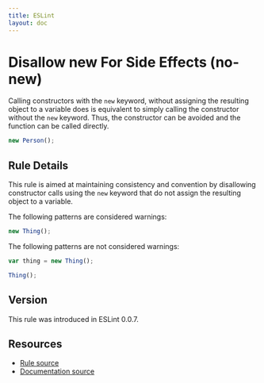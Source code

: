 ```yaml
---
title: ESLint
layout: doc
---
```

<!-- Note: No pull requests accepted for this file. See README.md in the root directory for details. -->
# Disallow new For Side Effects (no-new)

Calling constructors with the `new` keyword, without assigning the resulting object to a variable does is equivalent to simply calling the constructor without the `new` keyword. Thus, the constructor can be avoided and the function can be called directly.

```js
new Person();
```

## Rule Details

This rule is aimed at maintaining consistency and convention by disallowing constructor calls using the `new` keyword that do not assign the resulting object to a variable.

The following patterns are considered warnings:

```js
new Thing();
```

The following patterns are not considered warnings:

```js
var thing = new Thing();

Thing();
```

## Version

This rule was introduced in ESLint 0.0.7.

## Resources

* [Rule source](https://github.com/eslint/eslint/tree/master/lib/rules/no-new.js)
* [Documentation source](https://github.com/eslint/eslint/tree/master/docs/rules/no-new.md)
